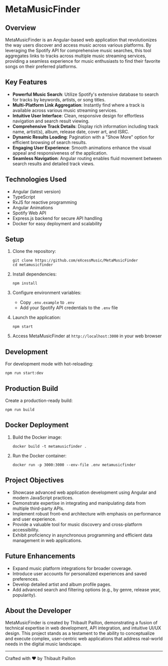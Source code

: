 # MetaMusicFinder

## Overview

MetaMusicFinder is an Angular-based web application that revolutionizes the way users discover and access music across various platforms. By leveraging the Spotify API for comprehensive music searches, this tool aggregates links to tracks across multiple music streaming services, providing a seamless experience for music enthusiasts to find their favorite songs on their preferred platforms.

## Key Features

- **Powerful Music Search**: Utilize Spotify's extensive database to search for tracks by keywords, artists, or song titles.
- **Multi-Platform Link Aggregation**: Instantly find where a track is available across various music streaming services.
- **Intuitive User Interface**: Clean, responsive design for effortless navigation and search result viewing.
- **Comprehensive Track Details**: Display rich information including track name, artist(s), album, release date, cover art, and ISRC.
- **Dynamic Results Loading**: Pagination with a "Show More" option for efficient browsing of search results.
- **Engaging User Experience**: Smooth animations enhance the visual appeal and responsiveness of the application.
- **Seamless Navigation**: Angular routing enables fluid movement between search results and detailed track views.

## Technologies Used

- Angular (latest version)
- TypeScript
- RxJS for reactive programming
- Angular Animations
- Spotify Web API
- Express.js backend for secure API handling
- Docker for easy deployment and scalability

## Setup

1. Clone the repository:
   ```
   git clone https://github.com/eXcessMusic/MetaMusicFinder
   cd metamusicfinder
   ```

2. Install dependencies:
   ```
   npm install
   ```

3. Configure environment variables:
   - Copy `.env.example` to `.env`
   - Add your Spotify API credentials to the `.env` file

4. Launch the application:
   ```
   npm start
   ```

5. Access MetaMusicFinder at `http://localhost:3000` in your web browser

## Development

For development mode with hot-reloading:
```
npm run start:dev
```

## Production Build

Create a production-ready build:
```
npm run build
```

## Docker Deployment

1. Build the Docker image:
   ```
   docker build -t metamusicfinder .
   ```

2. Run the Docker container:
   ```
   docker run -p 3000:3000 --env-file .env metamusicfinder
   ```

## Project Objectives

- Showcase advanced web application development using Angular and modern JavaScript practices.
- Demonstrate expertise in integrating and manipulating data from multiple third-party APIs.
- Implement robust front-end architecture with emphasis on performance and user experience.
- Provide a valuable tool for music discovery and cross-platform accessibility.
- Exhibit proficiency in asynchronous programming and efficient data management in web applications.

## Future Enhancements

- Expand music platform integrations for broader coverage.
- Introduce user accounts for personalized experiences and saved preferences.
- Develop detailed artist and album profile pages.
- Add advanced search and filtering options (e.g., by genre, release year, popularity).

## About the Developer

MetaMusicFinder is created by Thibault Paillon, demonstrating a fusion of technical expertise in web development, API integration, and intuitive UI/UX design. This project stands as a testament to the ability to conceptualize and execute complex, user-centric web applications that address real-world needs in the digital music landscape.

---

Crafted with ♥ by Thibault Paillon